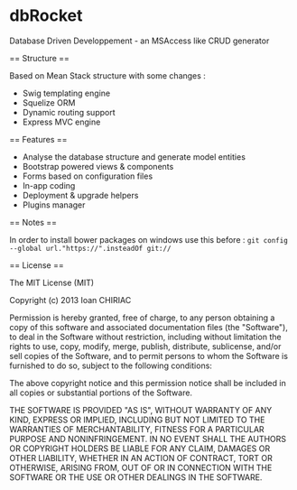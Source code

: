 dbRocket
========

Database Driven Developpement - an MSAccess like CRUD generator

== Structure ==

Based on Mean Stack structure with some changes :

- Swig templating engine
- Squelize ORM
- Dynamic routing support
- Express MVC engine

== Features ==

- Analyse the database structure and generate model entities
- Bootstrap powered views & components
- Forms based on configuration files
- In-app coding
- Deployment & upgrade helpers
- Plugins manager

== Notes ==

In order to install bower packages on windows use this before : `git config --global url."https://".insteadOf git://`


== License ==

The MIT License (MIT)

Copyright (c) 2013 Ioan CHIRIAC

Permission is hereby granted, free of charge, to any person obtaining a copy of
this software and associated documentation files (the "Software"), to deal in
the Software without restriction, including without limitation the rights to
use, copy, modify, merge, publish, distribute, sublicense, and/or sell copies of
the Software, and to permit persons to whom the Software is furnished to do so,
subject to the following conditions:

The above copyright notice and this permission notice shall be included in all
copies or substantial portions of the Software.

THE SOFTWARE IS PROVIDED "AS IS", WITHOUT WARRANTY OF ANY KIND, EXPRESS OR
IMPLIED, INCLUDING BUT NOT LIMITED TO THE WARRANTIES OF MERCHANTABILITY, FITNESS
FOR A PARTICULAR PURPOSE AND NONINFRINGEMENT. IN NO EVENT SHALL THE AUTHORS OR
COPYRIGHT HOLDERS BE LIABLE FOR ANY CLAIM, DAMAGES OR OTHER LIABILITY, WHETHER
IN AN ACTION OF CONTRACT, TORT OR OTHERWISE, ARISING FROM, OUT OF OR IN
CONNECTION WITH THE SOFTWARE OR THE USE OR OTHER DEALINGS IN THE SOFTWARE.
